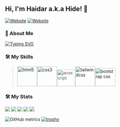 
##  Hi, I'm **Haidar** a.k.a **Hide**! 👋
[![Website](https://img.shields.io/badge/My-Portfolio-blue)](https://haaidar.netlify.app/)
[![Website](https://img.shields.io/badge/My-Instagram-orange)](https://www.instagram.com/haidar_rosy.id/)


 ### 🚀 About Me
[![Typing SVG](https://readme-typing-svg.herokuapp.com?font=comic+sans+ms&pause=1000&color=F7F7F7&center=false&width=435&lines=%F0%9F%99%83+Haidar+Ahmad+Rosyid;%F0%9F%A7%91+He%2FHim+15+y.o;%F0%9F%9B%A0+Founder+Cardbot+Framework;%F0%9F%92%BB+A+HS+Student)](https://git.io/typing-svg)
 ### 🛠 My Skills

> <p align="left"> <a href="https://html.spec.whatwg.org/"><img src="https://raw.githubusercontent.com/abranhe/programming-languages-logos/master/src/html/html.svg" alt="html5" width="65" height="65"></a><a href="https://www.w3.org/TR/CSS/#css"><img src="https://raw.githubusercontent.com/detain/svg-logos/master/svg/css-3.svg" alt="css3" width="65" height="65"></a><img src="https://raw.githubusercontent.com/detain/svg-logos/master/svg/logo-javascript.svg" alt="javascript" width="60" height="55"></a><a href="https://tailwindcss.com/"><img src="https://upload.wikimedia.org/wikipedia/commons/thumb/d/d5/Tailwind_CSS_Logo.svg/600px-Tailwind_CSS_Logo.svg.png?20211001194333" alt="tailwindcss" width="65" height="65"></a><a href="https://getbootstrap.com/"><img src="https://upload.wikimedia.org/wikipedia/commons/thumb/b/b2/Bootstrap_logo.svg/2560px-Bootstrap_logo.svg.png" alt="bootstrap css" width="67" height="60"></a></p>
 ### 🛠 My Stats
![](http://github-profile-summary-cards.vercel.app/api/cards/profile-details?username=haaiiidaaarrr&theme=github_dark)
![](http://github-profile-summary-cards.vercel.app/api/cards/repos-per-language?username=haaiiidaaarrr&theme=github_dark)
![](http://github-profile-summary-cards.vercel.app/api/cards/most-commit-language?username=haaiiidaaarrr&theme=github_dark)
![](http://github-profile-summary-cards.vercel.app/api/cards/stats?username=haaiiidaaarrr&theme=github_dark)
![](http://github-profile-summary-cards.vercel.app/api/cards/productive-time?username=haaiiidaaarrr&theme=github_dark&utcOffset=8)

![GitHub metrics](https://metrics.lecoq.io/haaiiidaaarrr) 
[![trophy](https://github-profile-trophy.vercel.app/?username=haaiiidaaarrr)](https://github.com/ryo-ma/github-profile-trophy)





